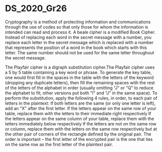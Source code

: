# DS_2020_Gr26
Cryptography is a method of protecting information and communications through the use of codes so that only those for whom the information is intended can read and process it.
A beale cipher is a modified Book Cipher. Instead of replacing each word in the secret message with a number, you replace each letter in the secret message which  is replaced with a number that represents the position of a word in the book which starts with this letter.
The same number should not be used for the same letter throughout the secret message.

The Playfair cipher is a digraph substitution cipher.The Playfair cipher uses a 5 by 5 table containing a key word or phrase. To generate the key table, one would first fill in the spaces in the table  with the letters of the keyword (dropping any duplicate letters), then fill the remaining spaces with the rest of the letters of the alphabet in order (usually omitting "J" or "Q" to reduce the alphabet to fit; other versions put both "I" and "J" in the same space). To perform the substitution, apply the following 4 rules, in order, to each pair of letters in the plaintext:
If both letters are the same (or only one letter is left), add an "X" after the first letter.
If the letters appear on the same row of your table, replace them with the letters to their immediate right respectively 
If the letters appear on the same column of your table, replace them with the letters immediately below respectively 
If the letters are not on the same row or column, replace them with the letters on the same row respectively but at the other pair of corners of the rectangle defined by the original pair. The order is important – the first letter of the encrypted pair is the one that lies on the same row as the first letter of the plaintext pair.
